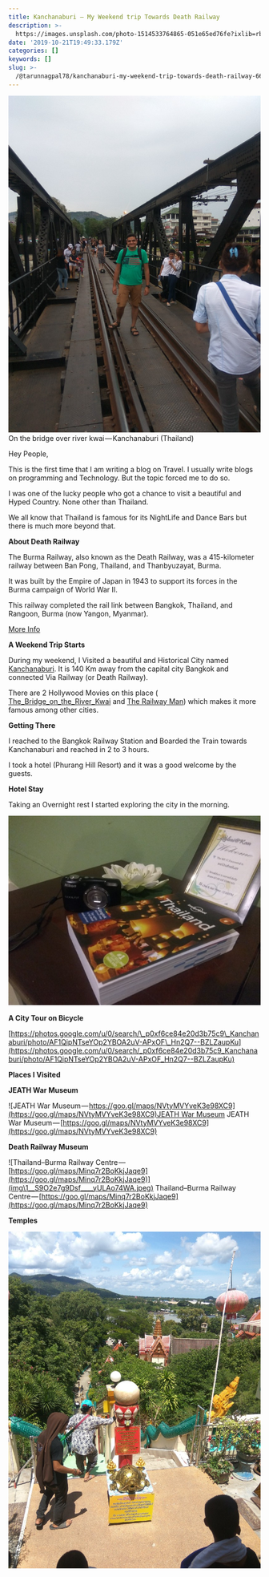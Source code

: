 ```yaml
---
title: Kanchanaburi — My Weekend trip Towards Death Railway
description: >-
  https://images.unsplash.com/photo-1514533764865-051e65ed76fe?ixlib=rb-1.2.1&ixid=eyJhcHBfaWQiOjEyMDd9&auto=format&fit=crop&w=1190&q=80
date: '2019-10-21T19:49:33.179Z'
categories: []
keywords: []
slug: >-
  /@tarunnagpal78/kanchanaburi-my-weekend-trip-towards-death-railway-665d3a94fa52
---
```


![On the bridge over river kwai — Kanchanaburi (Thailand)](img\1__lRgn__oFFLmaamOB29uxt6Q.jpeg)
On the bridge over river kwai — Kanchanaburi (Thailand)

Hey People,

This is the first time that I am writing a blog on Travel. I usually write blogs on programming and Technology. But the topic forced me to do so.

I was one of the lucky people who got a chance to visit a beautiful and Hyped Country. None other than Thailand.

We all know that Thailand is famous for its NightLife and Dance Bars but there is much more beyond that.

**About Death Railway**

The Burma Railway, also known as the Death Railway, was a 415-kilometer railway between Ban Pong, Thailand, and Thanbyuzayat, Burma.

It was built by the Empire of Japan in 1943 to support its forces in the Burma campaign of World War II.

This railway completed the rail link between Bangkok, Thailand, and Rangoon, Burma (now Yangon, Myanmar).

[More Info](https://en.wikipedia.org/wiki/Burma_Railway)

**A Weekend Trip Starts**

During my weekend, I Visited a beautiful and Historical City named [Kanchanaburi](https://goo.gl/maps/1Txhx2YxKX7HwonB9). It is 140 Km away from the capital city Bangkok and connected Via Railway (or Death Railway).

There are 2 Hollywood Movies on this place ( [The\_Bridge\_on\_the\_River\_Kwai](https://en.wikipedia.org/wiki/The_Bridge_on_the_River_Kwai) and [The Railway Man](https://en.wikipedia.org/wiki/The_Railway_Man_%28film%29)) which makes it more famous among other cities.

**Getting There**

I reached to the Bangkok Railway Station and Boarded the Train towards Kanchanaburi and reached in 2 to 3 hours.

I took a hotel (Phurang Hill Resort) and it was a good welcome by the guests.

**Hotel Stay**

Taking an Overnight rest I started exploring the city in the morning.

![](img\1__lmu1nY4Lzg6HTFXLZRj5zQ.jpeg)

**A City Tour on Bicycle**

[https://photos.google.com/u/0/search/\_p0xf6ce84e20d3b75c9\_Kanchanaburi/photo/AF1QipNTseYOp2YBOA2uV-APxOF\_Hn2Q7--BZLZaupKu](https://photos.google.com/u/0/search/_p0xf6ce84e20d3b75c9_Kanchanaburi/photo/AF1QipNTseYOp2YBOA2uV-APxOF_Hn2Q7--BZLZaupKu)

**Places I Visited**

**JEATH War Museum**

![JEATH War Museum — [https://goo.gl/maps/NVtyMVYveK3e98XC9](https://goo.gl/maps/NVtyMVYveK3e98XC9)JEATH War Museum](https://cdn-images-1.medium.com/max/800/1*EPI82R817gkILznbcxoN2Q.jpeg)
JEATH War Museum — [https://goo.gl/maps/NVtyMVYveK3e98XC9](https://goo.gl/maps/NVtyMVYveK3e98XC9)

**Death Railway Museum**

![Thailand–Burma Railway Centre — [https://goo.gl/maps/Minq7r2BoKkjJaqe9](https://goo.gl/maps/Minq7r2BoKkjJaqe9)](img\1__S9O2e7g9Dsf____yULAo74WA.jpeg)
Thailand–Burma Railway Centre — [https://goo.gl/maps/Minq7r2BoKkjJaqe9](https://goo.gl/maps/Minq7r2BoKkjJaqe9)

**Temples**

![](img\1__0zOYfZhoxPLgyunKxUscxw.jpeg)